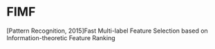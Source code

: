 # FIMF
[Pattern Recognition, 2015]Fast Multi-label Feature Selection based on Information-theoretic Feature Ranking
